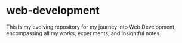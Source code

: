 # web-development
This is my evolving repository for my journey into Web Development, encompassing all my works, experiments, and insightful notes.
